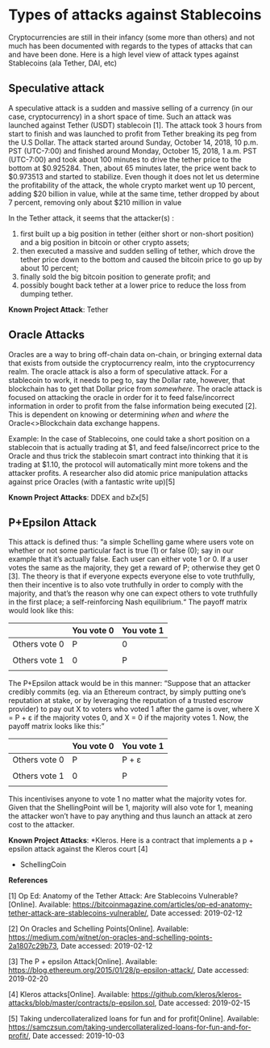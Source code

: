 
# **Types of attacks against Stablecoins**
Cryptocurrencies are still in their infancy (some more than others) and not much has been documented with regards to the types of attacks that can and have been done.
Here is a high level view of attack types against Stablecoins (ala Tether, DAI, etc)

 ## **Speculative attack**
A speculative attack is a sudden and massive selling of a currency (in our case, cryptocurrency) in a short space of time. Such an attack was launched against Tether (USDT) stablecoin [1]. The attack took 3 hours from start to finish and was launched to profit from Tether breaking its peg from the U.S Dollar.
The attack started around Sunday, October 14, 2018, 10 p.m. PST (UTC-7:00) and finished around Monday, October 15, 2018, 1 a.m. PST (UTC-7:00) and took about 100 minutes to drive the tether price to the bottom at $0.925284. Then, about 65 minutes later, the price went back to $0.973513 and started to stabilize. Even though it does not let us determine the profitability of the attack, the whole crypto market went up 10 percent, adding $20 billion in value, while at the same time, tether dropped by about 7 percent, removing only about $210 million in value

In the Tether attack, it seems that the attacker(s) :
1) first built up a big position in tether (either short or non-short position) and a big position in bitcoin or other crypto assets; 
2) then executed a massive and sudden selling of tether, which drove the tether price down to the bottom and caused the bitcoin price to go up by about 10 percent; 
3) finally sold the big bitcoin position to generate profit; and 
4) possibly bought back tether at a lower price to reduce the loss from dumping tether.

**Known Project Attack**: Tether

## **Oracle Attacks**
Oracles are a way to bring off-chain data on-chain, or bringing external data that exists from outside the cryptocurrency realm, into the cryptocurrency realm. The oracle attack is also a form of speculative attack. For a stablecoin to work, it needs to peg to, say the Dollar rate, however, that blockchain has to get that Dollar price from *somewhere*.
The oracle attack is focused on attacking the oracle in order for it to feed false/incorrect information in order to profit from the false information being executed [2]. This is dependent on knowing or determining *when* and *where* the Oracle<>Blockchain data exchange happens.

Example:
In the case of Stablecoins, one could take a short position on a stablecoin that is actually trading at $1, and feed false/incorrect price to the Oracle and thus trick the stablecoin smart contract into thinking that it is trading at $1.10, the protocol will automatically mint more tokens and the attacker profits.
A researcher also did atomic price manipulation attacks against price Oracles (with a fantastic write up)[5]

**Known Project Attacks**: DDEX and bZx[5]


## **P+Epsilon Attack**
This attack is defined thus: “a simple Schelling game where users vote on whether or not some particular fact is true (1) or false (0); say in our example that it’s actually false. Each user can either vote 1 or 0. If a user votes the same as the majority, they get a reward of P; otherwise they get 0 [3]. The theory is that if everyone expects everyone else to vote truthfully, then their incentive is to also vote truthfully in order to comply with the majority, and that’s the reason why one can expect others to vote truthfully in the first place; a self-reinforcing Nash equilibrium.“
The payoff matrix would look like this:


 |                | You vote 0    | You vote 1
 |----------------| ------------- | ------------- |
 | Others vote 0  |     P         |         0     |
 |                |               |               |
 | Others vote 1  |       0       |         P     |
 |                |               |               |





The P+Epsilon attack would be in this manner:
“Suppose that an attacker credibly commits (eg. via an Ethereum contract, by simply putting one’s reputation at stake, or by leveraging the reputation of a trusted escrow provider) to pay out X to voters who voted 1 after the game is over, where X = P + ε if the majority votes 0, and X = 0 if the majority votes 1. Now, the payoff matrix looks like this:”



 |                | You vote 0    | You vote 1
 |----------------| ------------- | ------------- |
 | Others vote 0  |     P         |       P + ε   |
 |                |               |               |
 | Others vote 1  |       0       |         P     |
 |                |               |               |


This incentivises anyone to vote 1 no matter what the majority votes for. Given that the ShellingPoint will be 1, majority will also vote for 1, meaning the attacker won’t have to pay anything and thus launch an attack at zero cost to the attacker. 

**Known Project Attacks**: 
*Kleros. Here is a contract that implements a p + epsilon attack against the Kleros court [4]
* SchellingCoin


**References**

[1] Op Ed: Anatomy of the Tether Attack: Are Stablecoins Vulnerable?[Online]. Available: https://bitcoinmagazine.com/articles/op-ed-anatomy-tether-attack-are-stablecoins-vulnerable/, Date accessed: 2019-02-12

[2] On Oracles and Schelling Points[Online]. Available: https://medium.com/witnet/on-oracles-and-schelling-points-2a1807c29b73, Date accessed: 2019-02-12

[3] The P + epsilon Attack[Online]. Available: https://blog.ethereum.org/2015/01/28/p-epsilon-attack/, Date accessed: 2019-02-20

[4] Kleros attacks[Online]. Available: https://github.com/kleros/kleros-attacks/blob/master/contracts/p-epsilon.sol, Date accessed: 2019-02-15

[5] Taking undercollateralized loans for fun and for profit[Online]. Available: https://samczsun.com/taking-undercollateralized-loans-for-fun-and-for-profit/, Date accessed: 2019-10-03

